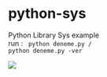 # python-sys
Python Library Sys  example
<br>
run : 
<code> python deneme.py / python deneme.py -ver </code>

<img src="https://i.hizliresim.com/4efkw10.jpg">
